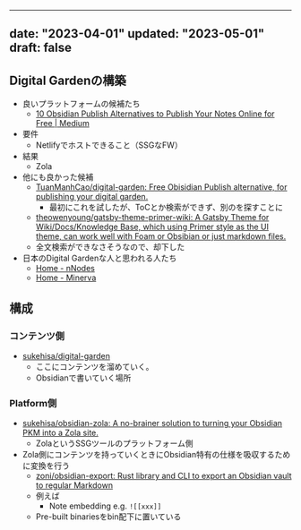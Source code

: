 
---
date: "2023-04-01"
updated: "2023-05-01"
draft: false
---

## Digital Gardenの構築
- 良いプラットフォームの候補たち
	- [10 Obsidian Publish Alternatives to Publish Your Notes Online for Free \| Medium](https://beingpax.medium.com/7-obsidian-publish-alternatives-to-publish-your-notes-online-for-free-33db4fb06f5)
- 要件
	- Netlifyでホストできること（SSGなFW）
- 結果
	- Zola
- 他にも良かった候補
	- [TuanManhCao/digital\-garden: Free Obisidian Publish alternative, for publishing your digital garden\.](https://github.com/TuanManhCao/digital-garden)
		- 最初にこれを試したが、ToCとか検索ができず、別のを探すことに
	- [theowenyoung/gatsby\-theme\-primer\-wiki: A Gatsby Theme for Wiki/Docs/Knowledge Base, which using Primer style as the UI theme, can work well with Foam or Obsibian or just markdown files\.](https://github.com/theowenyoung/gatsby-theme-primer-wiki)
	- 全文検索ができなさそうなので、却下した
- 日本のDigital Gardenな人と思われる人たち
	- [Home \- nNodes](https://notes.naney.org/Home)
	- [Home \- Minerva](https://minerva.mamansoft.net/Home)

## 構成
### コンテンツ側
- [sukehisa/digital\-garden](https://github.com/sukehisa/digital-garden)
	- ここにコンテンツを溜めていく。
	- Obsidianで書いていく場所

### Platform側
- [sukehisa/obsidian\-zola: A no\-brainer solution to turning your Obsidian PKM into a Zola site\.](https://github.com/sukehisa/obsidian-zola)
	- ZolaというSSGツールのプラットフォーム側
- Zola側にコンテンツを持っていくときにObsidian特有の仕様を吸収するために変換を行う
	- [zoni/obsidian\-export: Rust library and CLI to export an Obsidian vault to regular Markdown](https://github.com/zoni/obsidian-export)
	- 例えば
		- Note embedding  e.g. ```![[xxx]]```
	- Pre-built binariesをbin配下に置いている
